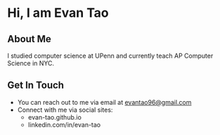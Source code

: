 # Hi, I am Evan Tao #

## About Me ## 

I studied computer science at UPenn and currently teach AP Computer Science in NYC. 

## Get In Touch ##

- You can reach out to me via email at evantao96@gmail.com 
- Connect with me via social sites: 
	- evan-tao.github.io
	- linkedin.com/in/evan-tao

